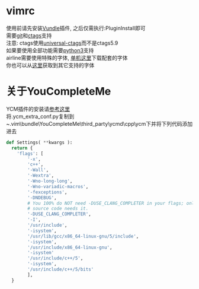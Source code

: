 # vimrc
使用前请先安装[Vundle](https://github.com/VundleVim/Vundle.vim)插件, 之后仅需执行:PluginInstall即可\
需要[git](https://git-scm.com/downloads)和[ctags](https://github.com/universal-ctags/)支持\
注意: ctags使用[universal-ctags](https://github.com/universal-ctags/)而不是ctags5.9\
如果要使用全部功能需要[python3](https://www.python.org/)支持\
airline需要使用特殊的字体, [单机这里](https://github.com/powerline/fonts/tree/master/NotoMono)下载配套的字体\
你也可以从[这里](https://github.com/powerline/fonts)获取到其它支持的字体

# 关于YouCompleteMe
YCM插件的安装请[参考这里](https://github.com/ycm-core/YouCompleteMe#linux-64-bit)\
将.ycm_extra_conf.py复制到~\.vim\bundle\YouCompleteMe\third_party\ycmd\cpp\ycm下并将下列代码添加进去
```python
def Settings( **kwargs ):
  return {
    'flags': [
        '-x',
        'c++',
        '-Wall',
        '-Wextra',
        '-Wno-long-long',
        '-Wno-variadic-macros',
        '-fexceptions',
        '-DNDEBUG',
        # You 100% do NOT need -DUSE_CLANG_COMPLETER in your flags; only the YCM
        # source code needs it.
        '-DUSE_CLANG_COMPLETER',
        '-I',
        '/usr/include',
        '-isystem',
        '/usr/lib/gcc/x86_64-linux-gnu/5/include',
        '-isystem',
        '/usr/include/x86_64-linux-gnu',
        '-isystem'
        '/usr/include/c++/5',
        '-isystem',
        '/usr/include/c++/5/bits'
        ],
  }
 ```
